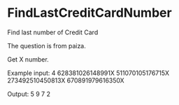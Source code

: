 # FindLastCreditCardNumber
Find last number of Credit Card 

The question is from paiza.

Get X number.

Example input:
4
628381026148991X
511070105176715X
273492510450813X
670891979616350X

Output:
5
9
7
2
